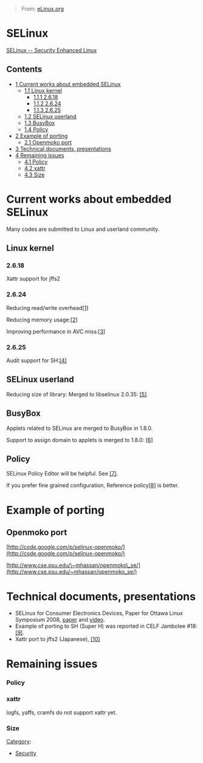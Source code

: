 > From: [eLinux.org](http://eLinux.org/SELinux "http://eLinux.org/SELinux")


# SELinux



[SELinux -- Security Enhanced Linux](http://www.nsa.gov/selinux/)

## Contents

-   [1 Current works about embedded
    SELinux](#current-works-about-embedded-selinux)
    -   [1.1 Linux kernel](#linux-kernel)
        -   [1.1.1 2.6.18](#2-6-18)
        -   [1.1.2 2.6.24](#2-6-24)
        -   [1.1.3 2.6.25](#2-6-25)
    -   [1.2 SELinux userland](#selinux-userland)
    -   [1.3 BusyBox](#busybox)
    -   [1.4 Policy](#policy)
-   [2 Example of porting](#example-of-porting)
    -   [2.1 Openmoko port](#openmoko-port)
-   [3 Technical documents,
    presentations](#technical-documents-presentations)
-   [4 Remaining issues](#remaining-issues)
    -   [4.1 Policy](#policy-2)
    -   [4.2 xattr](#xattr)
    -   [4.3 Size](#size)

# Current works about embedded SELinux

Many codes are submitted to Linux and userland community.

## Linux kernel

### 2.6.18

Xattr support for jffs2

### 2.6.24

Reducing read/write overhead[[1]](http://lkml.org/lkml/2007/9/13/373)

Reducing memory usage:[[2]](http://marc.info/?t=118767097300001&r=1&w=2)

Improving performance in AVC
miss:[[3]](http://marc.info/?t=119078657600002&r=1&w=2)

### 2.6.25

Audit support for SH:[[4]](http://lkml.org/lkml/2007/11/7/3)

## SELinux userland

Reducing size of library: Merged to libselinux 2.0.35:
[[5]](http://marc.info/?l=selinux&m=118064545200576&w=2)

## BusyBox

Applets related to SELinux are merged to BusyBox in 1.8.0.

Support to assign domain to applets is merged to 1.8.0:
[[6]](http://www.busybox.net/lists/busybox/2007-August/028481.html)

## Policy

SELinux Policy Editor will be helpful. See
[[7]](http://seedit.sourceforge.net/).

If you prefer fine grained configuration, Reference
policy[[8]](http://oss.tresys.com/projects/refpolicy) is better.

# Example of porting

## Openmoko port

[http://code.google.com/p/selinux-openmoko/](http://code.google.com/p/selinux-openmoko/)

[http://www.cse.psu.edu/\~mhassan/openmoko\_se/](http://www.cse.psu.edu/~mhassan/openmoko_se/)

# Technical documents, presentations

-   SELinux for Consumer Electronics Devices, Paper for Ottawa Linux
    Symposium 2008,
    [paper](http://ols.fedoraproject.org/OLS/Reprints-2008/nakamura-reprint.pdf)
    and
    [video](http://free-electrons.com/pub/video/2008/ols/ols2008-yuichi-nakamura-selinux.ogg).
-   Example of porting to SH (Super H) was reported in CELF Jambolee
    \#18:
    [[9]](http://tree.celinuxforum.org/CelfPubWiki/JapanTechnicalJamboree18).
-   Xattr port to jffs2 (Japanese),
    [[10]](http://www.celinuxforum.org/CelfPubWiki/JapanTechnicalJamboree11?action=AttachFile&do=get&target=CELF1027.pdf)

# Remaining issues

### Policy

### xattr

logfs, yaffs, cramfs do not support xattr yet.

### Size


[Category](http://eLinux.org/Special:Categories "Special:Categories"):

-   [Security](http://eLinux.org/Category:Security "Category:Security")

